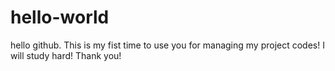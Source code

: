 # hello-world

hello github.
This is my fist time to use you for managing my project codes! I will study hard! Thank you!
